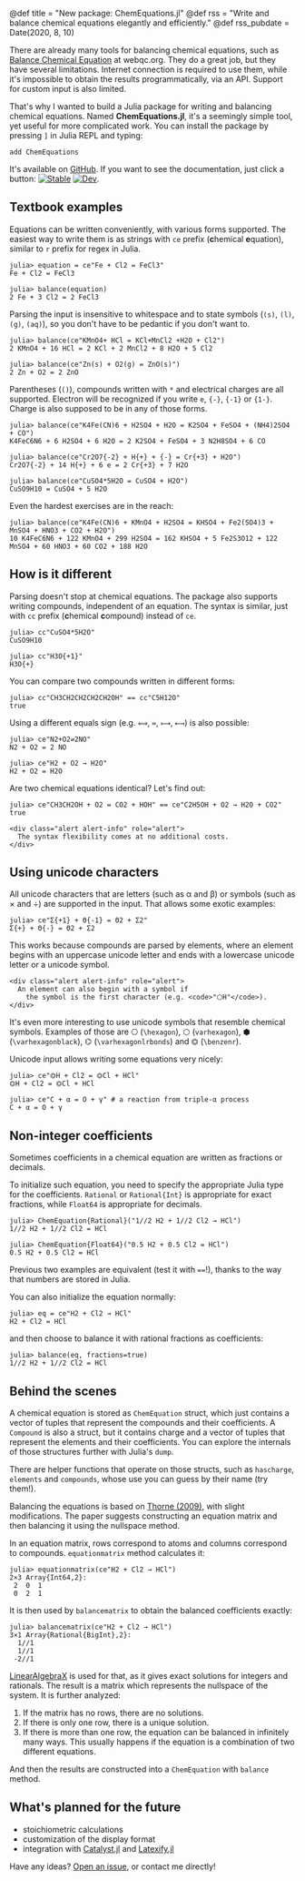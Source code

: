 @def title = "New package: ChemEquations.jl"
@def rss = "Write and balance chemical equations elegantly and efficiently."
@def rss_pubdate = Date(2020, 8, 10)

There are already many tools for balancing chemical equations,
such as [Balance Chemical Equation](https://www.webqc.org/balance.php) at webqc.org.
They do a great job, but they have several limitations.
Internet connection is required to use them,
while it's impossible to obtain the results programmatically, via an API.
Support for custom input is also limited.

That's why I wanted to build a Julia package for writing and balancing chemical equations.
Named **ChemEquations.jl**, it's a seemingly simple tool, yet useful for more complicated work.
You can install the package by pressing `]` in Julia REPL and typing:
```
add ChemEquations
```

It's available on [GitHub](https://github.com/zlatanvasovic/ChemEquations.jl).
If you want to see the documentation, just click a button:
[![Stable](https://img.shields.io/badge/docs-stable-blue.svg)](https://zlatanvasovic.github.io/ChemEquations.jl/stable/)
[![Dev](https://img.shields.io/badge/docs-dev-blue.svg)](https://zlatanvasovic.github.io/ChemEquations.jl/dev/).

## Textbook examples

Equations can be written conveniently, with various forms supported.
The easiest way to write them is as strings with `ce` prefix (**c**hemical **e**quation),
similar to `r` prefix for regex in Julia.

```julia-repl
julia> equation = ce"Fe + Cl2 = FeCl3"
Fe + Cl2 = FeCl3

julia> balance(equation)
2 Fe + 3 Cl2 = 2 FeCl3
```

Parsing the input is insensitive to whitespace and to state symbols (`(s)`, `(l)`, `(g)`, `(aq)`),
so you don't have to be pedantic if you don't want to.

```julia-repl
julia> balance(ce"KMnO4+ HCl = KCl+MnCl2 +H2O + Cl2")
2 KMnO4 + 16 HCl = 2 KCl + 2 MnCl2 + 8 H2O + 5 Cl2

julia> balance(ce"Zn(s) + O2(g) = ZnO(s)")
2 Zn + O2 = 2 ZnO
```

Parentheses (`()`), compounds written with `*` and electrical charges are all supported.
Electron will be recognized if you write `e`, `{-}`, `{-1}` or `{1-}`.
Charge is also supposed to be in any of those forms.

```julia-repl
julia> balance(ce"K4Fe(CN)6 + H2SO4 + H2O = K2SO4 + FeSO4 + (NH4)2SO4 + CO")
K4FeC6N6 + 6 H2SO4 + 6 H2O = 2 K2SO4 + FeSO4 + 3 N2H8SO4 + 6 CO

julia> balance(ce"Cr2O7{-2} + H{+} + {-} = Cr{+3} + H2O")
Cr2O7{-2} + 14 H{+} + 6 e = 2 Cr{+3} + 7 H2O

julia> balance(ce"CuSO4*5H2O = CuSO4 + H2O")
CuSO9H10 = CuSO4 + 5 H2O
```

Even the hardest exercises are in the reach:
```julia-repl
julia> balance(ce"K4Fe(CN)6 + KMnO4 + H2SO4 = KHSO4 + Fe2(SO4)3 + MnSO4 + HNO3 + CO2 + H2O")
10 K4FeC6N6 + 122 KMnO4 + 299 H2SO4 = 162 KHSO4 + 5 Fe2S3O12 + 122 MnSO4 + 60 HNO3 + 60 CO2 + 188 H2O
```

## How is it different

Parsing doesn't stop at chemical equations.
The package also supports writing compounds, independent of an equation.
The syntax is similar, just with `cc` prefix (**c**hemical **c**ompound) instead of `ce`.

```julia-repl
julia> cc"CuSO4*5H2O"
CuSO9H10

julia> cc"H3O{+1}"
H3O{+}
```

You can compare two compounds written in different forms:
```julia-repl
julia> cc"CH3CH2CH2CH2CH2OH" == cc"C5H12O"
true
```

Using a different equals sign (e.g. `⟺`, `≔`, `⟼`, `⟻`) is also possible:
```julia-repl
julia> ce"N2+O2⇌2NO"
N2 + O2 = 2 NO

julia> ce"H2 + O2 → H2O"
H2 + O2 = H2O
```

Are two chemical equations identical? Let's find out:
```julia-repl
julia> ce"CH3CH2OH + O2 = CO2 + HOH" == ce"C2H5OH + O2 → H2O + CO2"
true
```

~~~
<div class="alert alert-info" role="alert">
  The syntax flexibility comes at no additional costs.
</div>
~~~

## Using unicode characters

All unicode characters that are letters (such as α and β) or symbols (such as × and ÷) are supported in the input.
That allows some exotic examples:
```julia-repl
julia> ce"Σ{+1} + Θ{-1} = Θ2 + Σ2"
Σ{+} + Θ{-} = Θ2 + Σ2
```

This works because compounds are parsed by elements, where an element begins with an uppercase unicode letter and
ends with a lowercase unicode letter or a unicode symbol.

~~~
<div class="alert alert-info" role="alert">
  An element can also begin with a symbol if
    the symbol is the first character (e.g. <code>"⬡H"</code>).
</div>
~~~

It's even more interesting to use unicode symbols that resemble chemical symbols.
Examples of those are ⎔ (`\hexagon`), ⬡ (`varhexagon`), ⬢ (`\varhexagonblack`), ⌬ (`\varhexagonlrbonds`) and ⏣ (`\benzenr`).

Unicode input allows writing some equations very nicely:
```julia-repl
julia> ce"⏣H + Cl2 = ⏣Cl + HCl"
⏣H + Cl2 = ⏣Cl + HCl

julia> ce"C + α = O + γ" # a reaction from triple-α process
C + α = O + γ
```

## Non-integer coefficients

Sometimes coefficients in a chemical equation are written as fractions or decimals.

To initialize such equation, you need to specify the appropriate Julia type for the coefficients.
`Rational` or `Rational{Int}` is appropriate for exact fractions, while `Float64` is appropriate for decimals.
```julia-repl
julia> ChemEquation{Rational}("1//2 H2 + 1//2 Cl2 → HCl")
1//2 H2 + 1//2 Cl2 = HCl

julia> ChemEquation{Float64}("0.5 H2 + 0.5 Cl2 = HCl")
0.5 H2 + 0.5 Cl2 = HCl
```
Previous two examples are equivalent (test it with `==`!), thanks to the way that numbers are stored in Julia.

You can also initialize the equation normally:
```julia-repl
julia> eq = ce"H2 + Cl2 → HCl"
H2 + Cl2 = HCl
```

and then choose to balance it with rational fractions as coefficients:
```julia-repl
julia> balance(eq, fractions=true)
1//2 H2 + 1//2 Cl2 = HCl
```

## Behind the scenes

A chemical equation is stored as `ChemEquation` struct,
which just contains a vector of tuples that represent the compounds and their coefficients.
A `Compound` is also a struct, but it contains charge and
a vector of tuples that represent the elements and their coefficients.
You can explore the internals of those structures further with Julia's `dump`.

There are helper functions that operate on those structs,
such as `hascharge`, `elements` and `compounds`,
whose use you can guess by their name (try them!).

Balancing the equations is based on
[Thorne (2009)](https://arxiv.org/ftp/arxiv/papers/1110/1110.4321.pdf), with slight modifications.
The paper suggests constructing an equation matrix and then balancing it using the nullspace method.

In an equation matrix, rows correspond to atoms and columns correspond to compounds.
`equationmatrix` method calculates it:
```julia-repl
julia> equationmatrix(ce"H2 + Cl2 → HCl")
2×3 Array{Int64,2}:
 2  0  1
 0  2  1
```

It is then used by `balancematrix` to obtain the balanced coefficients exactly:
```
julia> balancematrix(ce"H2 + Cl2 → HCl")
3×1 Array{Rational{BigInt},2}:
  1//1
  1//1
 -2//1
```
[LinearAlgebraX](https://github.com/scheinerman/LinearAlgebraX.jl) is used for that,
as it gives exact solutions for integers and rationals.
The result is a matrix which represents the nullspace of the system.
It is further analyzed:

1. If the matrix has no rows, there are no solutions.
2. If there is only one row, there is a unique solution.
3. If there is more than one row, the equation can be balanced in infinitely many ways.
   This usually happens if the equation is a combination of two different equations.

And then the results are constructed into a `ChemEquation` with `balance` method.

## What's planned for the future

- stoichiometric calculations
- customization of the display format
- integration with [Catalyst.jl](https://github.com/SciML/Catalyst.jl) and
  [Latexify.jl](https://github.com/korsbo/Latexify.jl)

Have any ideas? [Open an issue](https://github.com/zlatanvasovic/ChemEquations.jl/issues), or contact me directly!

